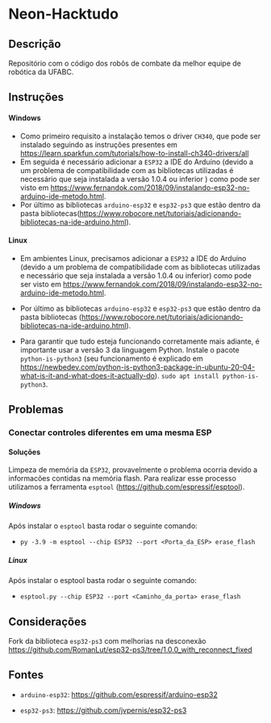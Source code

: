 # Neon-Hacktudo

## Descrição

Repositório com o código dos robôs de combate da melhor equipe de robótica da UFABC.

## Instruções
#### Windows
- Como primeiro requisito a instalação temos o driver `CH340`, que pode ser instalado seguindo as instruções presentes em https://learn.sparkfun.com/tutorials/how-to-install-ch340-drivers/all
- Em seguida é necessário adicionar a `ESP32` a IDE do Arduíno (devido a um problema de compatibilidade com as bibliotecas utilizadas é necessário que seja instalada a versão 1.0.4 ou inferior ) como pode ser visto em https://www.fernandok.com/2018/09/instalando-esp32-no-arduino-ide-metodo.html.
- Por último as bibliotecas `arduino-esp32` e `esp32-ps3` que estão dentro da pasta bibliotecas(https://www.robocore.net/tutoriais/adicionando-bibliotecas-na-ide-arduino.html).

#### Linux

- Em ambientes Linux, precisamos adicionar a `ESP32` a IDE do Arduíno (devido a um problema de compatibilidade com as bibliotecas utilizadas e necessário que seja instalada a versão 1.0.4 ou inferior) como pode ser visto em https://www.fernandok.com/2018/09/instalando-esp32-no-arduino-ide-metodo.html. 
- Por último as bibliotecas `arduino-esp32` e `esp32-ps3` que estão dentro da pasta bibliotecas (https://www.robocore.net/tutoriais/adicionando-bibliotecas-na-ide-arduino.html). 

- Para garantir que tudo esteja funcionando corretamente mais adiante, é importante usar a versão 3 da linguagem Python. Instale o pacote `python-is-python3` (seu funcionamento é explicado em https://newbedev.com/python-is-python3-package-in-ubuntu-20-04-what-is-it-and-what-does-it-actually-do).
`sudo apt install python-is-python3`.

## Problemas

### Conectar controles diferentes em uma mesma ESP

#### Soluções
Limpeza de memória da `ESP32`, provavelmente o problema ocorria devido a informacões contidas na memória flash. Para realizar esse processo utilizamos a ferramenta `esptool` (https://github.com/espressif/esptool).

##### Windows
Após instalar o `esptool` basta rodar o seguinte comando:

- `py -3.9 -m esptool --chip ESP32 --port <Porta_da_ESP> erase_flash`

##### Linux 
Após instalar o esptool basta rodar o seguinte comando:

- `esptool.py --chip ESP32 --port <Caminho_da_porta> erase_flash`

## Considerações
Fork da biblioteca `esp32-ps3` com melhorias na desconexão  
https://github.com/RomanLut/esp32-ps3/tree/1.0.0_with_reconnect_fixed
## Fontes

- `arduino-esp32`: https://github.com/espressif/arduino-esp32

- `esp32-ps3`: https://github.com/jvpernis/esp32-ps3

